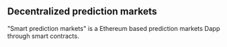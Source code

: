 ## Decentralized prediction markets

"Smart prediction markets" is a Ethereum based prediction markets Dapp through smart contracts.

